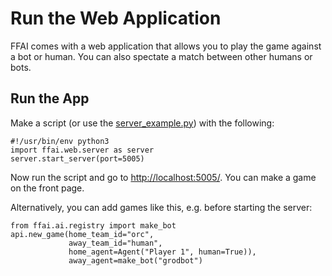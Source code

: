 # Run the Web Application
FFAI comes with a web application that allows you to play the game against a bot or human. You can also spectate a match between other humans or bots.

## Run the App
Make a script (or use the [server_example.py](../examples/server_example.py)) with the following:
```
#!/usr/bin/env python3
import ffai.web.server as server
server.start_server(port=5005)
```

Now run the script and go to [http://localhost:5005/](http://localhost:5005/). You can make a game on the front page.

Alternatively, you can add games like this, e.g. before starting the server:
```
from ffai.ai.registry import make_bot
api.new_game(home_team_id="orc",
             away_team_id="human",
             home_agent=Agent("Player 1", human=True)),
             away_agent=make_bot("grodbot")
```
